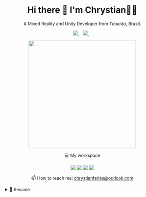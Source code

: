 <h1 align='center'>
  Hi there 👋 I'm Chrystian👨‍💻
</h1>

<p align='center'>
  A Mixed Reality and Unity Developer from Tubarão, Brazil.
</p>



<p align='center'>
  
  <a href="https://www.linkedin.com/in/chrystian-farias/">
    <img src="https://img.shields.io/badge/linkedin-%230077B5.svg?&style=for-the-badge&logo=linkedin&logoColor=white" />
  </a>&nbsp;&nbsp;
  <a href="https://www.instagram.com/chrystian.farias/">
    <img src="https://img.shields.io/badge/instagram-%23E4405F.svg?&style=for-the-badge&logo=instagram&logoColor=white" />        
  </a>&nbsp;&nbsp;
  
</p>

<p align='center'>
  <a href="#"><img src="https://github-readme-stats.vercel.app/api?username=chrystianfarias&show_icons=true&count_private=true&theme=dark" width="350"></a>
</p>

<p align='center'>
  💻 My workspace<br/><br/>
  <img src="https://img.shields.io/badge/windows-%230078D6.svg?&style=for-the-badge&logo=windows&logoColor=white" />
  <img src="https://img.shields.io/badge/intel-core%20i7%208th-%230071C5.svg?&style=for-the-badge&logo=intel&logoColor=white" />
  <img src="https://img.shields.io/badge/RAM-16GB-%230071C5.svg?&style=for-the-badge&logoColor=white" />
  <img src="https://img.shields.io/badge/nvidia-gtx%201060-%2376B900.svg?&style=for-the-badge&logo=nvidia&logoColor=white" />
</p>

<!-- <details align='center'>
  <summary>:zap: My workspace specs</summary>
</details>-->

<p align='center'>
  📫 How to reach me: <a href='mailto:chrystianfarias@outlook.com'>chrystianfarias@outlook.com</a>
</p>

<details>
  <summary>📃 Resume</summary>


## Education

- 📖 **Analysis and Systems Development**\
📆 2016 - 2018\
📍 **Intituto Federal de Santa Catarina** - Tubarão, Brazil

## Current Job

<img align="right" src="https://img.shields.io/badge/Unity 3D-3498DB?logo=unity&logoColor=white" />

- 👨‍💻 **Mixed Reality Developer**\
📆 2021 - moment\
📍 **Avanade** - São Paulo/SP, Brazil
  

<img align="right" src="https://img.shields.io/badge/C Sharp-239120?logo=c-sharp&logoColor=white" />
<img align="right" src="https://img.shields.io/badge/Blender-fc7303?logo=blender&logoColor=white" />
